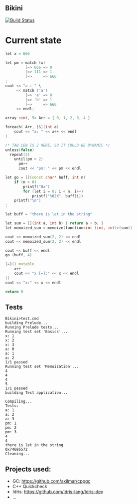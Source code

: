 Bikini
------

[![Build Status](https://travis-ci.org/Heather/Bikini.png?branch=master)](https://travis-ci.org/Heather/Bikini)

Current state
=============

``` cpp
let x = 666

let pm = match (x)
         [=> 666 => 0
         [=> 111 => 1
         [~>     => 666
;
cout << "a : " \
     << match ('a')
         [=> 'a' => 0
         [=> 'b' => 1
         [~>     => 666
     << endl;

array <int, 5> Arr = { 0, 1, 2, 3, 4 }

foreach( Arr, [&](int a)
    cout << "a: " << a++ << endl
)

/* TAB LEN IS 2 HERE, SO IT COULD BE DYNAMIC */
unless(false)
  repeat(2)
    until(pm > 2)
      pm++
      cout << "pm: " << pm << endl

let go = [](const char* buff, int n)
    if (n > 0)
        printf("0x")
        for (let i = 0; i < n; i++)
            printf("%02X", buff[i])
    printf("\n")
;

let buff = "there is let in the string"

let sum = [](int a, int b) { return a + b; }
let memoized_sum = memoize(function<int (int, int)>(sum))

cout << memoized_sum(2, 2) << endl
cout << memoized_sum(2, 2) << endl

cout << buff << endl
go (buff, 4)

[=]() mutable
    x++
    cout << "x [=]:" << x << endl
()
cout << "x:" << x << endl

return 0
```

Tests
-----

``` shell
Bikini>test.cmd
building Prelude...
Running Prelude tests...
Running test set 'Basics'...
x: 1
x: 2
x: 3
a: 0
a: 1
a: 2
1/1 passed
Running test set 'Memoization'...
4
4
4
5
1/1 passed
building Test application...

Compiling...
Tests:
a: 1
a: 2
a: 3
pm: 1
pm: 2
pm: 3
4
4
there is let in the string
0x74686572
Cleaning...
```

Projects used:
--------------

 - GC: https://github.com/axilmar/cppgc
 - C++ Quickcheck
 - Idris: https://github.com/idris-lang/Idris-dev
 - ...




